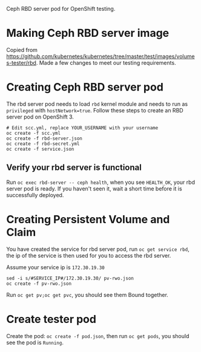 Ceph RBD server pod for OpenShift testing.

# Making Ceph RBD server image
Copied from https://github.com/kubernetes/kubernetes/tree/master/test/images/volumes-tester/rbd. Made a few changes to meet our testing requirements.

# Creating Ceph RBD server pod
The rbd server pod needs to load `rbd` kernel module and needs to run as `privileged` with `hostNetwork=true`. Follow these steps to create an RBD server pod on OpenShift 3.

```
# Edit scc.yml, replace YOUR_USERNAME with your username
oc create -f scc.yml
oc create -f rbd-server.json
oc create -f rbd-secret.yml
oc create -f service.json
```

## Verify your rbd server is functional

Run `oc exec rbd-server -- ceph health`, when you see `HEALTH_OK`, your rbd server pod is ready. If you haven't seen it, wait a short time before it is successfully deployed.

# Creating Persistent Volume and Claim
You have created the service for rbd server pod, run `oc get service rbd`, the ip of the service is then used for you to access the rbd server.

Assume your service ip is `172.30.19.30`

```
sed -i s/#SERVICE_IP#/172.30.19.30/ pv-rwo.json
oc create -f pv-rwo.json
```

Run `oc get pv;oc get pvc`, you should see them Bound together.

# Create tester pod

Create the pod: `oc create -f pod.json`, then run `oc get pods`, you should see the pod is `Running`.
